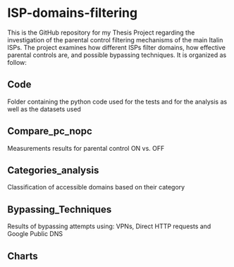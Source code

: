 # ISP-domains-filtering
This is the GitHub repository for my Thesis Project regarding the investigation of the parental control filtering mechanisms of the main Italin ISPs. The project examines how different ISPs filter domains, how effective parental controls are, and possible bypassing techniques. It is organized as follow:

## Code

Folder containing the python code used for the tests and for the analysis as well as the datasets used

## Compare_pc_nopc

Measurements results for parental control ON vs. OFF 

## Categories_analysis

Classification of accessible domains based on their category

## Bypassing_Techniques

Results of bypassing attempts using: VPNs, Direct HTTP requests and Google Public DNS

## Charts
